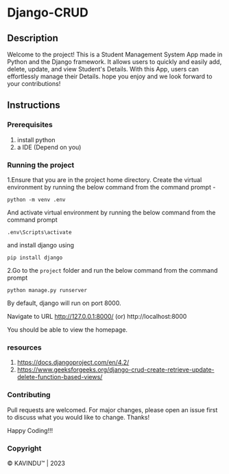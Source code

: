 # Django-CRUD

## Description
Welcome to the project! This is a Student Management System App made in Python and the Django framework. 
It allows users to quickly and easily add, delete, update, and view Student's Details. With this App, 
users can effortlessly manage their Details. hope you enjoy and we look forward to your contributions!

## Instructions

### Prerequisites
1. install python
2. a IDE (Depend on you)

### Running the project
1.Ensure that you are in the project home directory. Create the virtual environment by running the below command from the command prompt -
```
python -m venv .env
```
And activate virtual environment by running the below command from the command prompt
```
.env\Scripts\activate
```
and install django using
```
pip install django
```

2.Go to the `project` folder and run the below command from the command prompt
```
python manage.py runserver
```
By default, django will run on port 8000.

Navigate to URL http://127.0.0.1:8000/ (or) http://localhost:8000

You should be able to view the homepage.

### resources
1. https://docs.djangoproject.com/en/4.2/
2. https://www.geeksforgeeks.org/django-crud-create-retrieve-update-delete-function-based-views/

### Contributing
Pull requests are welcomed. For major changes, please open an issue first to discuss what you would like to change. Thanks!

Happy Coding!!!

### Copyright
© KAVINDU™ | 2023
